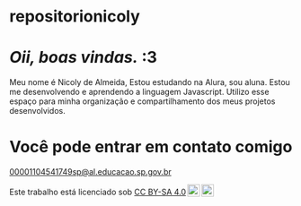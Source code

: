 # repositorionicoly

# *Oii, boas vindas.* :3

Meu nome é Nicoly de Almeida,
Estou estudando na Alura, sou aluna.
Estou me desenvolvendo e aprendendo a linguagem Javascript.
Utilizo esse espaço para minha organização e compartilhamento dos meus projetos desenvolvidos.


# Você pode entrar em contato comigo

00001104541749sp@al.educacao.sp.gov.br


<p xmlns:cc="http://creativecommons.org/ns#" >Este trabalho está licenciado sob <a href="https://creativecommons.org/licenses/by-sa/4.0/?ref=chooser-v1" target="_blank" rel="license noopener noreferrer" style="display:inline-block;">CC BY-SA 4.0<img style="height:22px!important;margin-left:3px;vertical-align:text-bottom;" src="https://mirrors.creativecommons.org/presskit/icons/cc.svg?ref=chooser-v1" alt=""><img style="height:22px!important;margin-left:3px;vertical-align:text-bottom;" src="https://mirrors.creativecommons.org/presskit/icons/by.svg?ref=chooser-v1" alt=""><img style="altura:22px!importante;margem-esquerda:3px;alinhamento-vertical:texto-inferior;" src="https://mirrors.creativecommons.org/presskit/icons/sa.svg?ref=chooser-v1" alt=""></a></p>
